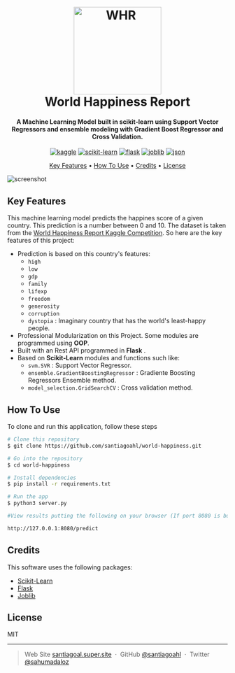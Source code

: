 <h1 align="center">
  <br>
  <a href="https://worldhappiness.report/"><img src="https://pbs.twimg.com/profile_images/1495156089037361155/2WDTtM_Z_400x400.jpg" alt="WHR" width="200"></a>
  <br>
  World Happiness Report
  <br>
</h1>

<h4 align="center">A Machine Learning Model built in scikit-learn using Support Vector Regressors and ensemble modeling with Gradient Boost Regressor and Cross Validation. 
</h4>

<p align="center">
  <a href='https://www.kaggle.com/' target="_blank"><img alt='kaggle' src='https://img.shields.io/badge/Kaggle-100000?style=for-the-badge&logo=kaggle&logoColor=37BAE8&labelColor=BEFDFF&color=37BAE8'/></a> <a href='https://github.com/shivamkapasia0' target="_blank"><img alt='scikit-learn' src='https://img.shields.io/badge/scikit-learn-100000?style=for-the-badge&logo=scikit-learn&logoColor=FFFFFF&labelColor=FF6A00&color=1882EA'/></a> <a href='https://github.com/shivamkapasia0' target="_blank"><img alt='flask' src='https://img.shields.io/badge/Flask-100000?style=for-the-badge&logo=flask&logoColor=FFFFFF&labelColor=000000&color=949DA6'/></a> <a href='https://joblib.readthedocs.io/en/latest/' target="_blank"><img alt='joblib' src='https://img.shields.io/badge/Joblib-100000?style=for-the-badge&logo=joblib&logoColor=EA1616&labelColor=BD9B7A&color=000000'/></a> <a href='https://www.google.com/url?sa=t&rct=j&q=&esrc=s&source=web&cd=&cad=rja&uact=8&ved=2ahUKEwi0tfXl3Iv7AhUVTDABHZOWB-AQFnoECBEQAQ&url=https%3A%2F%2Fwww.json.org%2F&usg=AOvVaw3WUMhwoap01T91PbRZTt_w' target="_blank"><img alt='json' src='https://img.shields.io/badge/Json-100000?style=for-the-badge&logo=json&logoColor=3C3B3B&labelColor=D7CEC7&color=D7D7D7'/></a>
</p>

<p align="center">
  <a href="#key-features">Key Features</a> •
  <a href="#how-to-use">How To Use</a> •
  <a href="#credits">Credits</a> •
  <a href="#license">License</a> 
</p>

![screenshot](https://github.com/santiagoahl/world-happiness/blob/main/intro.gif)

## Key Features

This machine learning model predicts the happines score of a given country. This prediction is a number between 0 and 10. The dataset is taken from the [World Happiness Report Kaggle Competition](https://www.kaggle.com/datasets/unsdsn/world-happiness?select=2017.csv). So here are the key features of this project:

* Prediction is based on this country's features:
  - `high` 
  - `low` 
  - `gdp` 
  - `family`
  - `lifexp` 
  - `freedom` 
  - `generosity` 
  - `corruption` 
  - `dystopia` : Imaginary country that has the world's least-happy people.
* Professional Modularization on this Project.  Some modules are programmed using **OOP**.
* Built with an Rest API programmed in **Flask** .
* Based on **Scikit-Learn** modules and functions such like:
  -  `svm.SVR` :   Support Vector Regressor.
  - `ensemble.GradientBoostingRegressor` :   Gradiente Boosting Regressors Ensemble method.
  - `model_selection.GridSearchCV` :   Cross validation method.

## How To Use

To clone and run this application, follow these steps

```bash
# Clone this repository
$ git clone https://github.com/santiagoahl/world-happiness.git

# Go into the repository
$ cd world-happiness

# Install dependencies
$ pip install -r requirements.txt

# Run the app
$ python3 server.py

#View results putting the following on your browser (If port 8080 is busy change it)

http://127.0.0.1:8080/predict
```

## Credits

This software uses the following packages:

- [Scikit-Learn](https://scikit-learn.org/stable/)
- [Flask](https://flask.palletsprojects.com/en/2.2.x/)
- [Joblib](https://joblib.readthedocs.io/en/latest/)


## License

MIT

---

> Web Site [santiagoal.super.site](https://santiagoal.super.site/) &nbsp;&middot;&nbsp;
> GitHub [@santiagoahl](https://github.com/santiagoahl) &nbsp;&middot;&nbsp;
> Twitter [@sahumadaloz](https://twitter.com/sahumadaloz)
